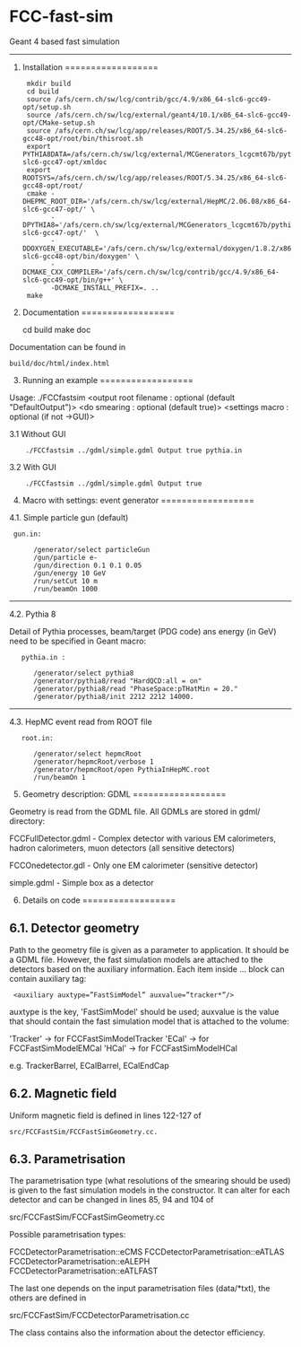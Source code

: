 FCC-fast-sim
============

Geant 4 based fast simulation

____________________________________________________________________

1. Installation
==================

        mkdir build
        cd build
        source /afs/cern.ch/sw/lcg/contrib/gcc/4.9/x86_64-slc6-gcc49-opt/setup.sh
        source /afs/cern.ch/sw/lcg/external/geant4/10.1/x86_64-slc6-gcc49-opt/CMake-setup.sh
        source /afs/cern.ch/sw/lcg/app/releases/ROOT/5.34.25/x86_64-slc6-gcc48-opt/root/bin/thisroot.sh
        export PYTHIA8DATA=/afs/cern.ch/sw/lcg/external/MCGenerators_lcgcmt67b/pythia8/186/x86_64-slc6-gcc47-opt/xmldoc
        export ROOTSYS=/afs/cern.ch/sw/lcg/app/releases/ROOT/5.34.25/x86_64-slc6-gcc48-opt/root/
        cmake -DHEPMC_ROOT_DIR='/afs/cern.ch/sw/lcg/external/HepMC/2.06.08/x86_64-slc6-gcc47-opt/' \
              -DPYTHIA8='/afs/cern.ch/sw/lcg/external/MCGenerators_lcgcmt67b/pythia8/186/x86_64-slc6-gcc47-opt/'  \
              -DDOXYGEN_EXECUTABLE='/afs/cern.ch/sw/lcg/external/doxygen/1.8.2/x86_64-slc6-gcc48-opt/bin/doxygen' \
              -DCMAKE_CXX_COMPILER='/afs/cern.ch/sw/lcg/contrib/gcc/4.9/x86_64-slc6-gcc49-opt/bin/g++' \
              -DCMAKE_INSTALL_PREFIX=. ..
        make


2. Documentation
==================

	cd build
	make doc

Documentation can be found in

	build/doc/html/index.html


3. Running an example
==================

Usage: ./FCCfastsim
		<intput gdml filename : mandatory>
		<output root filename : optional (default "DefaultOutput")>
		<do smearing : optional (default true)>
		<settings macro : optional (if not ->GUI)>


3.1 Without GUI

        ./FCCfastsim ../gdml/simple.gdml Output true pythia.in

3.2 With GUI

        ./FCCfastsim ../gdml/simple.gdml Output true


4. Macro with settings: event generator
==================

4.1. Simple particle gun (default)

     gun.in:

          /generator/select particleGun
          /gun/particle e-
          /gun/direction 0.1 0.1 0.05
          /gun/energy 10 GeV
          /run/setCut 10 m
          /run/beamOn 1000

-------------------
4.2. Pythia 8

Detail of Pythia processes, beam/target (PDG code) ans energy (in GeV) need to be specified in Geant macro:

       pythia.in :

          /generator/select pythia8
          /generator/pythia8/read "HardQCD:all = on"
          /generator/pythia8/read "PhaseSpace:pTHatMin = 20."
          /generator/pythia8/init 2212 2212 14000.

-------------------
4.3. HepMC event read from ROOT file

       root.in:

          /generator/select hepmcRoot
          /generator/hepmcRoot/verbose 1
          /generator/hepmcRoot/open PythiaInHepMC.root
          /run/beamOn 1



5. Geometry description: GDML
==================

Geometry is read from the GDML file. All GDMLs are stored in gdml/ directory:

FCCFullDetector.gdml - Complex detector with various EM calorimeters, hadron calorimeters, muon detectors (all sensitive detectors)

FCCOnedetector.gdl - Only one EM calorimeter (sensitive detector)

simple.gdml - Simple box as a detector


6. Details on code
==================

6.1. Detector geometry
-------------------

Path to the geometry file is given as a parameter to application. It should be a GDML file.
However, the fast simulation models are attached to the detectors based on the auxiliary information.
Each <volume> item inside <structure> ... </structure> block can contain auxiliary tag:

     <auxiliary auxtype=”FastSimModel” auxvalue=”tracker*”/>

auxtype is the key, 'FastSimModel' should be used;
auxvalue is the value that should contain the fast simulation model that is attached to the volume:

'Tracker' -> for FCCFastSimModelTracker
'ECal' -> for FCCFastSimModelEMCal
'HCal' -> for FCCFastSimModelHCal

e.g. TrackerBarrel, ECalBarrel, ECalEndCap


6.2. Magnetic field
-------------------

Uniform magnetic field is defined in lines 122-127 of

    src/FCCFastSim/FCCFastSimGeometry.cc.


6.3. Parametrisation
-------------------

The parametrisation type (what resolutions of the smearing should be used) is given to the fast simulation models in the constructor. It can alter for each detector and can be changed in lines 85, 94 and 104 of

   src/FCCFastSim/FCCFastSimGeometry.cc

Possible parametrisation types:

   FCCDetectorParametrisation::eCMS
   FCCDetectorParametrisation::eATLAS
   FCCDetectorParametrisation::eALEPH
   FCCDetectorParametrisation::eATLFAST

The last one depends on the input parametrisation files (data/*txt), the others are defined in

   src/FCCFastSim/FCCDetectorParametrisation.cc

The class contains also the information about the detector efficiency.
